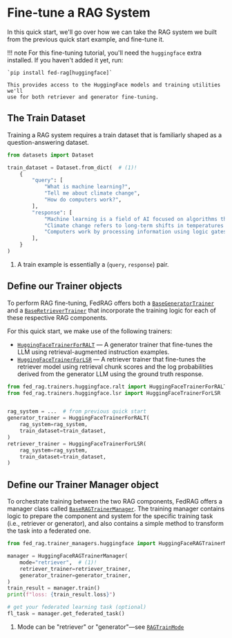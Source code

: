 # Fine-tune a RAG System

<!-- markdownlint-disable-file MD033 MD046 -->

In this quick start, we'll go over how we can take the RAG system we built from
the previous quick start example, and fine-tune it.

!!! note
    For this fine-tuning tutorial, you'll need the `huggingface` extra installed.
    If you haven't added it yet, run:

    `pip install fed-rag[huggingface]`

    This provides access to the HuggingFace models and training utilities we'll
    use for both retriever and generator fine-tuning.

## The Train Dataset

Training a RAG system requires a train dataset that is familiarly shaped as a question-answering
dataset.

```py title="training examples for RAG fine-tuning"
from datasets import Dataset

train_dataset = Dataset.from_dict(  # (1)!
    {
        "query": [
            "What is machine learning?",
            "Tell me about climate change",
            "How do computers work?",
        ],
        "response": [
            "Machine learning is a field of AI focused on algorithms that learn from data.",
            "Climate change refers to long-term shifts in temperatures and weather patterns.",
            "Computers work by processing information using logic gates and electronic components.",
        ],
    }
)
```

1. A train example is essentially a (`query`, `response`) pair.

## Define our Trainer objects

To perform RAG fine-tuning, FedRAG offers both a [`BaseGeneratorTrainer`](../../api_reference/trainers/index.md)
and a [`BaseRetrieverTrainer`](../../api_reference/trainers/index.md) that incorporate
the training logic for each of these respective RAG components.

For this quick start, we make use of the following trainers:

- [`HuggingFaceTrainerForRALT`](../../api_reference/trainers/huggingface.md) — A
  generator trainer that fine-tunes the LLM using retrieval-augmented instruction
  examples.
- [`HuggingFaceTrainerForLSR`](../../api_reference/trainers/huggingface.md) — A
  retriever trainer that fine-tunes the retriever model using retrieval chunk scores
  and the log probabilities derived from the generator LLM using the ground truth
  response.

``` py title="retrieval-augmented fine-tuning"
from fed_rag.trainers.huggingface.ralt import HuggingFaceTrainerForRALT
from fed_rag.trainers.huggingface.lsr import HuggingFaceTrainerForLSR


rag_system = ...  # from previous quick start
generator_trainer = HuggingFaceTrainerForRALT(
    rag_system=rag_system,
    train_dataset=train_dataset,
)
retriever_trainer = HuggingFaceTrainerForLSR(
    rag_system=rag_system,
    train_dataset=train_dataset,
)
```

## Define our Trainer Manager object

To orchestrate training between the two RAG components, FedRAG offers a manager
class called [`BaseRAGTrainerManager`](../../api_reference/trainer_managers/index.md).
The training manager contains logic to prepare the component and system for the
specific training task (i.e., retriever or generator), and also contains a simple
method to transform the task into a federated one.

```py title="training with managers"
from fed_rag.trainer_managers.huggingface import HuggingFaceRAGTrainerManager

manager = HuggingFaceRAGTrainerManager(
    mode="retriever",  # (1)!
    retriever_trainer=retriever_trainer,
    generator_trainer=generator_trainer,
)
train_result = manager.train()
print(f"loss: {train_result.loss}")

# get your federated learning task (optional)
fl_task = manager.get_federated_task()
```

1. Mode can be "retriever" or "generator"—see [`RAGTrainMode`](../../api_reference/trainer_managers/index.md)
